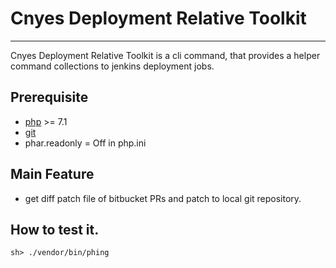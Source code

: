 # Cnyes Deployment Relative Toolkit
---
Cnyes Deployment Relative Toolkit is a cli command, that provides a helper command collections to jenkins deployment jobs.

## Prerequisite
* [php](http://www.php.net) >= 7.1
* [git](https://git-scm.com)
* phar.readonly = Off in php.ini

## Main Feature
* get diff patch file of bitbucket PRs and patch to local git repository.

## How to test it.
```
sh> ./vendor/bin/phing
```
